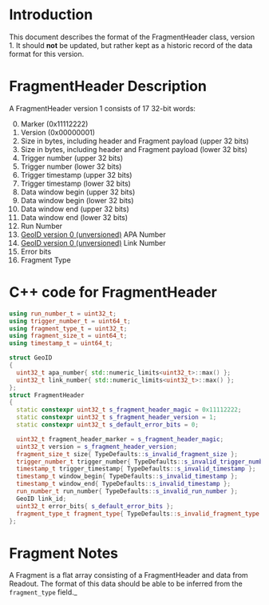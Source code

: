 # Introduction

This document describes the format of the FragmentHeader class, version 1. It should **not** be updated, but rather kept as a historic record of the data format for this version.

# FragmentHeader Description

A FragmentHeader version 1 consists of 17 32-bit words:

0. Marker (0x11112222)
1. Version (0x00000001)
2. Size in bytes, including header and Fragment payload (upper 32 bits)
3. Size in bytes, including header and Fragment payload (lower 32 bits)
4. Trigger number (upper 32 bits)
5. Trigger number (lower 32 bits)
6. Trigger timestamp (upper 32 bits)
7. Trigger timestamp (lower 32 bits)
8. Data window begin (upper 32 bits)
9. Data window begin (lower 32 bits)
10. Data window end (upper 32 bits)
11. Data window end (lower 32 bits)
12. Run Number
13. [GeoID version 0 (unversioned)](GeoIDV0.md) APA Number
14. [GeoID version 0 (unversioned)](GeoIDV0.md) Link Number
15. Error bits
16. Fragment Type

# C++ code for FragmentHeader

```CPP
using run_number_t = uint32_t; 
using trigger_number_t = uint64_t; 
using fragment_type_t = uint32_t;
using fragment_size_t = uint64_t; 
using timestamp_t = uint64_t;

struct GeoID
{
  uint32_t apa_number{ std::numeric_limits<uint32_t>::max() };
  uint32_t link_number{ std::numeric_limits<uint32_t>::max() };
};
struct FragmentHeader
{
  static constexpr uint32_t s_fragment_header_magic = 0x11112222;
  static constexpr uint32_t s_fragment_header_version = 1;
  static constexpr uint32_t s_default_error_bits = 0;

  uint32_t fragment_header_marker = s_fragment_header_magic;
  uint32_t version = s_fragment_header_version;
  fragment_size_t size{ TypeDefaults::s_invalid_fragment_size };
  trigger_number_t trigger_number{ TypeDefaults::s_invalid_trigger_number };
  timestamp_t trigger_timestamp{ TypeDefaults::s_invalid_timestamp };
  timestamp_t window_begin{ TypeDefaults::s_invalid_timestamp };
  timestamp_t window_end{ TypeDefaults::s_invalid_timestamp };
  run_number_t run_number{ TypeDefaults::s_invalid_run_number };
  GeoID link_id;
  uint32_t error_bits{ s_default_error_bits }; 
  fragment_type_t fragment_type{ TypeDefaults::s_invalid_fragment_type };
};
```

# Fragment Notes

A Fragment is a flat array consisting of a FragmentHeader and data from Readout. The format of this data should be able to be inferred from the `fragment_type` field._
